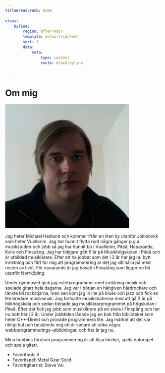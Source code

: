 ```yaml
---
titleBreadcrumb: Home

views:
    byline:
        region: after-main
        template: default/content
        sort: 1
        data:
            meta:
                type: content
                route: block/byline

...
```

Om mig
===============================
<img class="img-me" src="../htdocs/img/me.jpg" alt="Jag">



Jag heter Michael Hedlund och kommer ifrån en liten by utanför Jokkmokk som heter Vuollerim. 
Jag har hunnit flytta runt några gånger p.g.a. musikstudier och jobb så jag har hunnit bo i 
Vuollerim, Piteå, Haparanda, Kalix och Finspång. Jag har tidigare gått 5 år på Musikhögskolan 
i Piteå och är utbildad musiklärare. Efter att ha jobbat som det i 2 år har jag nu bytt 
inriktning och fått för mig att programmering är det jag vill hålla på med resten av livet. 
För nuvarande är jag bosatt i Finspång som ligger en bit utanför Norrköping.

Under gymnasiet gick jag estetprogrammet med inriktning musik och spelade gitarr hela dagarna. 
Jag var i början en hängiven hårdrockare och tänkte bli rockstjärna, men sen kom jag in lite 
på blues och jazz och fick en lite bredare musiksmak. Jag fortsatte musikstudierna med att gå 
2 år på folkhögskola och sedan började jag musiklärarprogrammet på högskolan i Piteå. Efter 
det fick jag jobb som musiklärare på en skola i Finspång och har nu bott här i 2 år. Under 
jobbtiden lånade jag en bok från biblioteket som heter C++-Direkt och provade programmera lite. 
Jag märkte att det var riktigt kul och bestämde mig ett år senare att söka några 
webbprogrammerings-utbildningar, och här är jag nu.

Mina hobbies förutom programmering är att läsa böcker, spela datorspel och spela gitarr.

* Favoritbok: It
* Favoritspel: Metal Gear Solid
* Favoritgitarrist: Steve Vai